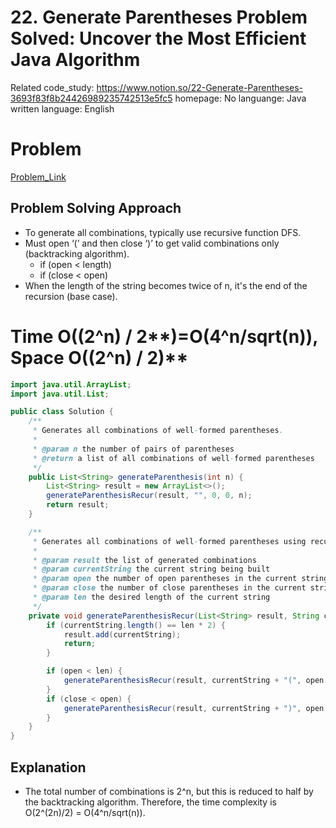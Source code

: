 # 22. Generate Parentheses Problem Solved: Uncover the Most Efficient Java Algorithm

Related code_study: https://www.notion.so/22-Generate-Parentheses-3693f83f8b24426989235742513e5fc5
homepage: No
languange: Java
written language: English

# Problem

[Problem_Link](https://leetcode.com/problems/generate-parentheses/description/)

## **Problem Solving Approach**

- To generate all combinations, typically use recursive function DFS.
- Must open ‘(’ and then close ‘)’ to get valid combinations only (backtracking algorithm).
    - if (open < length)
    - if (close < open)
- When the length of the string becomes twice of n, it's the end of the recursion (base case).

# Time **O(**(2^n) / 2**)=**O(4^n/sqrt(n))**, Space O(**(2^n) / 2**)**

```java
import java.util.ArrayList;
import java.util.List;

public class Solution {
    /**
     * Generates all combinations of well-formed parentheses.
     *
     * @param n the number of pairs of parentheses
     * @return a list of all combinations of well-formed parentheses
     */
    public List<String> generateParenthesis(int n) {
        List<String> result = new ArrayList<>();
        generateParenthesisRecur(result, "", 0, 0, n);
        return result;
    }

    /**
     * Generates all combinations of well-formed parentheses using recursion.
     *
     * @param result the list of generated combinations
     * @param currentString the current string being built
     * @param open the number of open parentheses in the current string
     * @param close the number of close parentheses in the current string
     * @param len the desired length of the current string
     */
    private void generateParenthesisRecur(List<String> result, String currentString, int open, int close, int len) {
        if (currentString.length() == len * 2) {
            result.add(currentString);
            return;
        }

        if (open < len) {
            generateParenthesisRecur(result, currentString + "(", open + 1, close, len);
        }
        if (close < open) {
            generateParenthesisRecur(result, currentString + ")", open, close + 1, len);
        }
    }
}
```

## **Explanation**

- The total number of combinations is 2^n, but this is reduced to half by the backtracking algorithm. Therefore, the time complexity is O(2^(2n)/2) = O(4^n/sqrt(n)).